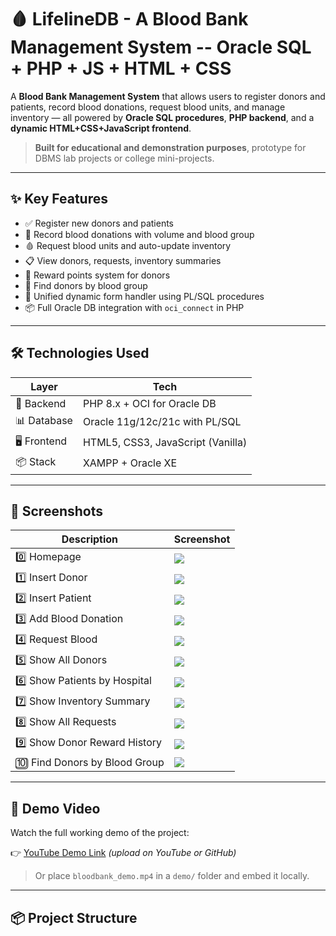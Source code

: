 # 🩸 LifelineDB - A Blood Bank Management System -- Oracle SQL + PHP + JS + HTML + CSS

A **Blood Bank Management System** that allows users to register donors and patients, record blood donations, request blood units, and manage inventory — all powered by **Oracle SQL procedures**, **PHP backend**, and a **dynamic HTML+CSS+JavaScript frontend**.

> **Built for educational and demonstration purposes**, prototype for DBMS lab projects or college mini-projects.

---

## ✨ Key Features

- ✅ Register new donors and patients
- 💉 Record blood donations with volume and blood group
- 🩸 Request blood units and auto-update inventory
- 📋 View donors, requests, inventory summaries
- 🎯 Reward points system for donors
- 🔎 Find donors by blood group
- 🔁 Unified dynamic form handler using PL/SQL procedures
- 📦 Full Oracle DB integration with `oci_connect` in PHP

---

## 🛠️ Technologies Used

| Layer         | Tech                            |
|---------------|----------------------------------|
| 💾 Backend     | PHP 8.x + OCI for Oracle DB      |
| 📊 Database    | Oracle 11g/12c/21c with PL/SQL   |
| 🖥️ Frontend    | HTML5, CSS3, JavaScript (Vanilla)|
| 📦 Stack       | XAMPP + Oracle XE                |

---

## 📸 Screenshots

| Description            | Screenshot |
|------------------------|------------|
| 0️⃣ Homepage             | ![](screenshots/0.png) |
| 1️⃣ Insert Donor         | ![](screenshots/1.png) |
| 2️⃣ Insert Patient         | ![](screenshots/2.png) |
| 3️⃣ Add Blood Donation         | ![](screenshots/3.png) |
| 4️⃣ Request Blood         | ![](screenshots/3.png) |
| 5️⃣ Show All Donors         | ![](screenshots/5.png) |
| 6️⃣ Show Patients by Hospital         | ![](screenshots/6.png) |
| 7️⃣ Show Inventory Summary         | ![](screenshots/7.png) |
| 8️⃣ Show All Requests         | ![](screenshots/8.png) |
| 9️⃣ Show Donor Reward History         | ![](screenshots/9.png) |
| 🔟 Find Donors by Blood Group   | ![](screenshots/10.png) |



---

## 🎥 Demo Video

Watch the full working demo of the project:

👉 [YouTube Demo Link](https://your-demo-link-here) *(upload on YouTube or GitHub)*

> Or place `bloodbank_demo.mp4` in a `demo/` folder and embed it locally.

---

## 📦 Project Structure


